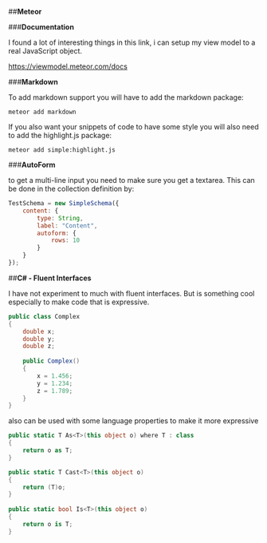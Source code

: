 ##**Meteor**

###**Documentation**

I found a lot of interesting things in this link, i can setup my view model to a real JavaScript object.

https://viewmodel.meteor.com/docs

###**Markdown**

To add markdown support you will have to add the markdown package:

```
meteor add markdown
```

If you also want your snippets of code to have some style you will also need to add the highlight.js package:

```
meteor add simple:highlight.js
```

###**AutoForm**

to get a multi-line input you need to make sure you get a textarea. This can be done in the collection definition by:
```js
TestSchema = new SimpleSchema({
    content: {
        type: String,
        label: "Content",
        autoform: {
            rows: 10
        }
    }
});
```
##**C# - Fluent Interfaces**

I have not experiment to much with fluent interfaces. But is something cool especially to make code that is expressive.

```csharp
public class Complex
{
    double x;
    double y;
    double z;
    
    public Complex()
    {
        x = 1.456;
        y = 1.234;
        z = 1.789;
    }
}
```
also can be used with some language properties to make it more expressive
```csharp
public static T As<T>(this object o) where T : class
{
    return o as T;
}

public static T Cast<T>(this object o)
{
    return (T)o;
}
 
public static bool Is<T>(this object o)
{
    return o is T;
}
 
```